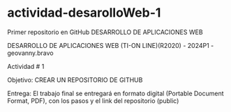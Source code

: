 # actividad-desarolloWeb-1
Primer repositorio en GitHub DESARROLLO DE APLICACIONES WEB

DESARROLLO DE APLICACIONES WEB (TI-ON LINE)(R2020) - 2024P1 - geovanny.bravo


Actividad # 1

Objetivo: CREAR UN REPOSITORIO DE GITHUB

Entrega: El trabajo final se entregará en formato digital (Portable Document Format, PDF), con los pasos y el link del repositorio (public)


